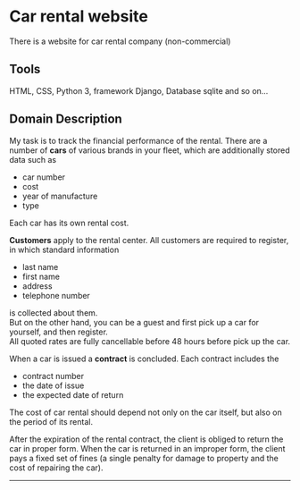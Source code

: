 # Car rental website
There is a website for car rental company (non-commercial)
## Tools
HTML, CSS, Python 3, framework Django, Database sqlite and so on... 

## Domain Description

My task is to track the financial performance of the rental. There are a number of **cars** of various brands in your fleet, which are additionally stored data such as
* car number
* cost
* year of manufacture 
* type

Each car has its own rental cost.

**Customers** apply to the rental center. All customers are required to register, in which standard information 
* last name 
* first name
* address
* telephone number 

is collected about them.\
But on the other hand, you can be a guest and first pick up a car for yourself, and then register.
\
All quoted rates are fully cancellable before 48 hours before pick up the car.

When a car is issued a **contract** is concluded. Each contract includes the 
* contract number
* the date of issue
* the expected date of return

The cost of car rental should depend not only on the car itself, but also on the period of its rental.

After the expiration of the rental contract, the client is obliged to return the car in proper form. When the car is returned in an improper form, the client pays a fixed set of fines (a single penalty for damage to property and the cost of repairing the car).

------------------------
